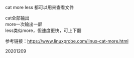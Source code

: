 cat more less 都可以用来查看文件  

cat全部输出  
more一次输出一屏  
less类似more，但速度更快，可上下翻  


参考链接：https://www.linuxprobe.com/linux-cat-more.html  


20201209  
